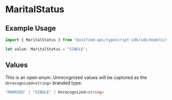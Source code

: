# MaritalStatus

## Example Usage

```typescript
import { MaritalStatus } from "@unified-api/typescript-sdk/sdk/models/shared";

let value: MaritalStatus = "SINGLE";
```

## Values

This is an open enum. Unrecognized values will be captured as the `Unrecognized<string>` branded type.

```typescript
"MARRIED" | "SINGLE" | Unrecognized<string>
```